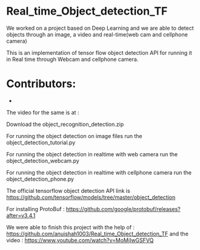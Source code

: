 # Real_time_Object_detection_TF
We worked on a project based on Deep Learning and we are able to detect objects through an image, a video and real-time(web cam and cellphone camera)

This is an implementation of tensor flow object detection API for running it in Real time through Webcam and cellphone camera.
# Contributors:
*

The video for the same is at :

Download the object_recognition_detection.zip

For running the object detection on image files run the object_detection_tutorial.py

For running the object detection in realtime with web camera run the object_detection_webcam.py

For running the object detection in realtime with cellphone camera run the object_detection_phone.py

The official tensorflow object detection API link is https://github.com/tensorflow/models/tree/master/object_detection

For installing ProtoBuf : https://github.com/google/protobuf/releases?after=v3.4.1

We were able to finish this project with the help of : https://github.com/anujshah1003/Real_time_Object_detection_TF
and the video : https://www.youtube.com/watch?v=MoMjIwGSFVQ
